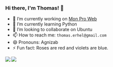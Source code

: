### Hi there, I'm Thomas! 👋

- 🔭 I’m currently working on [Mon Pro Web](https://monproweb.io)
- 🌱 I’m currently learning Python
- 👯 I’m looking to collaborate on Ubuntu
- 📫 How to reach me:  `thomas.erhel@gmail.com`
- 😄 Pronouns: Agnizab
- ⚡ Fun fact: Roses are red and violets are blue.

<img align="left" src="https://github-readme-stats.vercel.app/api?username=ThomasErhel&count_private=true&line_height=21&show_icons=true&hide_border=true"/>
<img align="left" src="https://github-readme-stats.vercel.app/api/top-langs/?username=ThomasErhel&layout=compact&card_width=250&hide_border=true"/>

